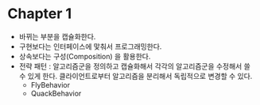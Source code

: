 # Chapter 1

- 바뀌는 부분을 캡슐화한다.
- 구현보다는 인터페이스에 맟춰서 프로그래밍한다.
- 상속보다는 구성(Composition) 을 활용한다.
- 전략 패턴 : 알고리즘군을 정의하고 캡슐화해서 각각의 알고리즘군을 수정해서 쓸 수 있게 한다. 클라이언트로부터 알고리즘을 분리해서 독립적으로 변경할 수 있다.
  - FlyBehavior
  - QuackBehavior